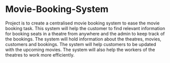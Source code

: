 # Movie-Booking-System
Project is to create a centralised movie booking system to ease the movie booking task.
This system will help the customer to find relevant information for booking seats in a theatre from anywhere and the admin to keep track of the bookings.
The system will hold information about the theatres, movies, customers and bookings.
The system will help customers to be updated with the upcoming movies.
The system will also help the workers of the theatres to work more efficiently.
